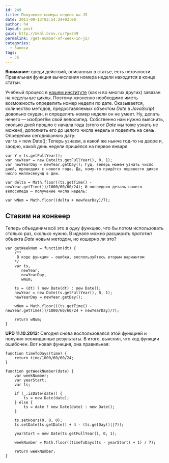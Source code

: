 ```yaml
---
id: 249
title: Получение номера недели на JS
date: 2011-09-13T02:54:24+03:00
author: h4
layout: post
guid: http://mkhl.brnv.ru/?p=249
permalink: /get-number-of-week-in-js/
categories:
  - Записи
tags:
  - JS
---
```

**Внимание:** среди действий, описанных в статье, есть неточности. Правильная функция вычисления номера недели находится в конце статьи.

Учебный процесс в [нашем институте](http://www.avalon.ru) (как и во многих других) завязан на недельные циклы. Поэтому жизненно необходимо иметь возможность определить номер недели по дате. Оказывается, количество методов, предоставляемых объектом _Date_ в _JavaScript_ довольно скуден, и определять номер недели он не умеет. Ну, делать нечего — изобретём свой велосипед. Собственно нам нужно выяснить, сколько дней прошло с начала года (этого от _Date_ мы тоже узнать не можем), дополнить его до целого числа недель и поделить на семь. Определим сегодняшнюю дату:  
var ts = new Date(); Теперь узнаем, а какой же нынче год-то на дворе и, заодно, какой день недели пришёлся на первое января.

    var Y = ts.getFullYear();
    var newYear = new Date(ts.getFullYear(), 0, 1);
    var newYearDay = newYear.getDay(); Гуд, теперь можем узнать число дней, прошедших с нового года. Да, кому-то придётся перевести дикое число миллисекунд в дни. 
    
    var delta = Math.floor((ts.getTime() - newYear.getTime())/1000/60/60/24); И последняя деталь нашего велосипеда — получение числа недель: 
    
    var wNum = Math.floor((delta + newYearDay)/7);
    

## Ставим на конвеер

Теперь объединим всё это в одну функцию, что бы потом использовать столько раз, сколько нужно. В идеале можно расширить _прототип_ объекта _Date_ новым методом, но кошерно ли это?

    var getWeekNum = function(dt) {
        /**
         В коде функции — ошибка, воспользуйтесь вторым вариантом
        */
        var ts,
           newYear,
           newYearDay,
           wNum;
    
        ts = (dt) ? new Date(dt) : new Date();
        newYear = new Date(ts.getFullYear(), 0, 1);
        newYearDay = newYear.getDay();
    
        wNum = Math.floor(((ts.getTime() - newYear.getTime())/1000/60/60/24 + newYearDay)/7);
    
        return wNum;
    }
    

**UPD 11.10.2013:** Сегодня снова воспользовался этой функцией и получил неожиданные результаты. В итоге, выяснил, что код функции ошибочен. Вот новая функция, она правильная:

    function timeToDays(time) {
        return time/1000/60/60/24;
    } 
    
    function getWeekNumber(date) {
        var weekNumber;
        var yearStart;
        var ts;
    
        if (_.isDate(date)) {
            ts = new Date(date);
        } else {
            ts = date ? new Date(date) : new Date();
        }
    
        ts.setHours(0, 0, 0);
        ts.setDate(ts.getDate() + 4 - (ts.getDay()||7));
    
        yearStart = new Date(ts.getFullYear(), 0, 1);
    
        weekNumber = Math.floor((timeToDays(ts - yearStart) + 1) / 7);
    
        return weekNumber;
    }